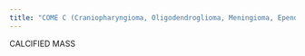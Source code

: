 ```yaml
---
title: "COME C (Craniopharyngioma, Oligodendroglioma, Meningioma, Ependymoma, Choroid plexus tumor)"
---
```

CALCIFIED MASS

